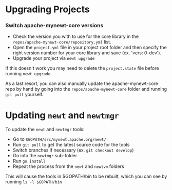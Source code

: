 # Upgrading Projects

### Switch apache-mynewt-core versions

- Check the version you with to use for the core library in the
`repos/apache-mynewt-core/repository.yml` list.
- Open the `project.yml` file in your project root folder and then specify the
right version number for your core library and save (ex. 'vers: 0-dev').
- Upgrade your project via `newt upgrade`

If this doesn't work you may need to delete the `project.state` file before
running `newt upgrade`.

As a last resort, you can also manually update the apache-mynewt-core
repo by hand by going into the `repos/apache-mynewt-core` folder and running
`git pull` yourself.

# Updating `newt` and `newtmgr`

To update the `newt` and `newtmgr` tools:

- Go to `$GOPATH/src/mynewt.apache.org/newt/`
- Run `git pull` to get the latest source code for the tools
- Switch branches if necessary (ex. `git checkout develop`)
- Go into the `newtmgr` sub-folder
- Run `go install`
- Repeat the process from the `newt` and `newtvm` folders

This will cause the tools in $GOPATH/bin to be rebuilt, which you can see
by running `ls -l $GOPATH/bin`
